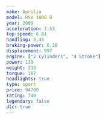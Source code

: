 ```yaml
---
make: Aprilia
model: RSV 1000 R
year: 2009
acceleration: 7.53
top-speed: 6.81
handling: 5.45
braking-power: 6.20
displacement: 997
engine: ["2 Cylinders", "4 Stroke"]
power: 139
weight: 213
torque: 107
headlights: true
type: sport
price: 94700
rating: 740
legendary: false
dlc: true
---
```

